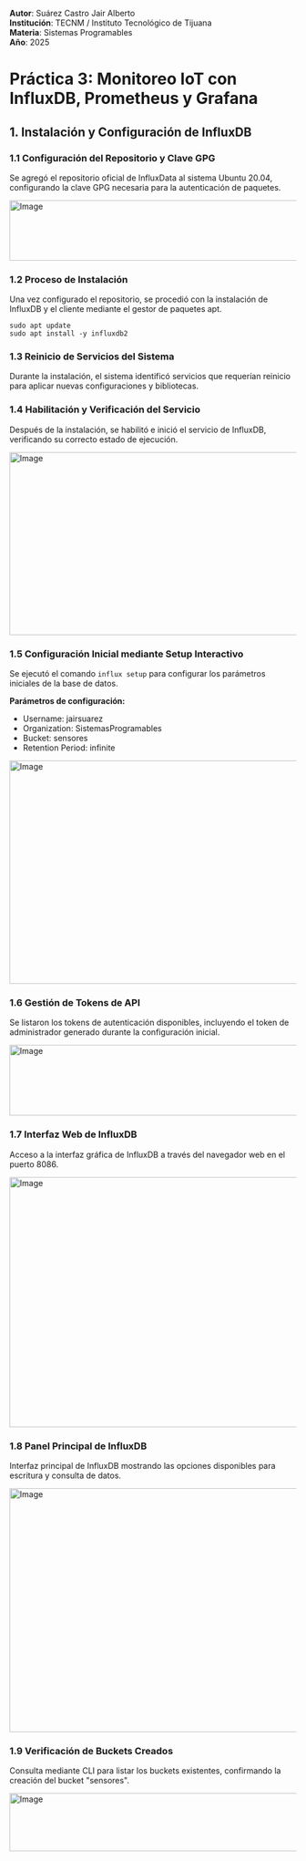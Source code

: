 **Autor**: Suárez Castro Jair Alberto  
**Institución**: TECNM / Instituto Tecnológico de Tijuana  
**Materia**: Sistemas Programables  
**Año**: 2025

# Práctica 3: Monitoreo IoT con InfluxDB, Prometheus y Grafana

## 1. Instalación y Configuración de InfluxDB

### 1.1 Configuración del Repositorio y Clave GPG
Se agregó el repositorio oficial de InfluxData al sistema Ubuntu 20.04, configurando la clave GPG necesaria para la autenticación de paquetes.

<img width="904" height="106" alt="Image" src="https://github.com/user-attachments/assets/fba6fde7-d1b6-4151-bf61-e82eb491c8ea" />

### 1.2 Proceso de Instalación
Una vez configurado el repositorio, se procedió con la instalación de InfluxDB y el cliente mediante el gestor de paquetes apt.

```debug
sudo apt update
sudo apt install -y influxdb2
```

### 1.3 Reinicio de Servicios del Sistema
Durante la instalación, el sistema identificó servicios que requerían reinicio para aplicar nuevas configuraciones y bibliotecas.



### 1.4 Habilitación y Verificación del Servicio
Después de la instalación, se habilitó e inició el servicio de InfluxDB, verificando su correcto estado de ejecución.

<img width="906" height="321" alt="Image" src="https://github.com/user-attachments/assets/5582d2d2-d03f-4d06-80c4-915d39629b50" />

### 1.5 Configuración Inicial mediante Setup Interactivo
Se ejecutó el comando `influx setup` para configurar los parámetros iniciales de la base de datos.

**Parámetros de configuración:**
- Username: jairsuarez
- Organization: SistemasProgramables  
- Bucket: sensores
- Retention Period: infinite
  
<img width="907" height="392" alt="Image" src="https://github.com/user-attachments/assets/3cd70044-2761-4caa-be3e-d592e362ca5d" />

### 1.6 Gestión de Tokens de API
Se listaron los tokens de autenticación disponibles, incluyendo el token de administrador generado durante la configuración inicial.

<img width="1017" height="124" alt="Image" src="https://github.com/user-attachments/assets/df864780-7dd7-4e75-88c6-e3f7c9c3de10" />

### 1.7 Interfaz Web de InfluxDB
Acceso a la interfaz gráfica de InfluxDB a través del navegador web en el puerto 8086.

<img width="906" height="439" alt="Image" src="https://github.com/user-attachments/assets/afabf12f-0fd8-4e55-b446-04b7a2726ee7" />


### 1.8 Panel Principal de InfluxDB
Interfaz principal de InfluxDB mostrando las opciones disponibles para escritura y consulta de datos.

<img width="901" height="428" alt="Image" src="https://github.com/user-attachments/assets/344b6b9a-c631-4cfb-ab5f-e9b1b9163657" />

### 1.9 Verificación de Buckets Creados
Consulta mediante CLI para listar los buckets existentes, confirmando la creación del bucket "sensores".

<img width="908" height="102" alt="Image" src="https://github.com/user-attachments/assets/7f32933d-b52e-4844-be5d-65a45dc8b9f5" />
